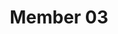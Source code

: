 ---
title:  Member 03
description: > 
  Some member 03 description
profile_url: https://randomuser.me/api/portraits/thumb/men/90.jpg
---